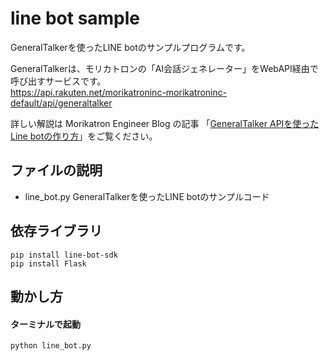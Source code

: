 # line bot sample

GeneralTalkerを使ったLINE botのサンプルプログラムです。

GeneralTalkerは、モリカトロンの「AI会話ジェネレーター」をWebAPI経由で呼び出すサービスです。  
https://api.rakuten.net/morikatroninc-morikatroninc-default/api/generaltalker  

詳しい解説は Morikatron Engineer Blog の記事 「[GeneralTalker APIを使ったLine botの作り方](https://tech.morikatron.ai/entry/2021/06/07/192000)」をご覧ください。




## ファイルの説明

 - line_bot.py
    GeneralTalkerを使ったLINE botのサンプルコード
   
## 依存ライブラリ

```
pip install line-bot-sdk
pip install Flask
```
   
## 動かし方
#### ターミナルで起動
```
python line_bot.py
```

